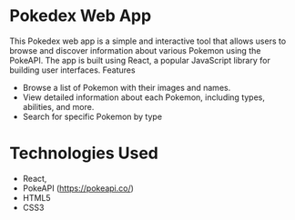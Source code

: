# Pokedex Web App
This Pokedex web app is a simple and interactive tool that allows users to browse and discover information about various Pokemon using the PokeAPI. The app is built using React, a popular JavaScript library for building user interfaces.
Features
- Browse a list of Pokemon with their images and names.
- View detailed information about each Pokemon, including types, abilities, and more.
- Search for specific Pokemon by type

# Technologies Used
- React,
- PokeAPI (https://pokeapi.co/)
- HTML5
- CSS3
